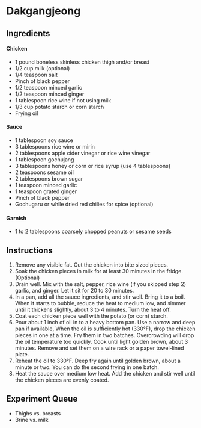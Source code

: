 # Dakgangjeong

## Ingredients

#### Chicken

- 1 pound boneless skinless chicken thigh and/or breast
- 1/2 cup milk (optional)
- 1/4 teaspoon salt
- Pinch of black pepper
- 1/2 teaspoon minced garlic
- 1/2 teaspoon minced ginger
- 1 tablespoon rice wine if not using milk
- 1/3 cup potato starch or corn starch
- Frying oil

#### Sauce

- 1 tablespoon soy sauce
- 3 tablespoons rice wine or mirin
- 2 tablespoons apple cider vinegar or rice wine vinegar
- 1 tablespoon gochujang
- 3 tablespoons honey or corn or rice syrup (use 4 tablespoons)
- 2 teaspoons sesame oil
- 2 tablespoons brown sugar
- 1 teaspoon minced garlic
- 1 teaspoon grated ginger
- Pinch of black pepper
- Gochugaru or while dried red chilies for spice (optional)

#### Garnish

- 1 to 2 tablespoons coarsely chopped peanuts or sesame seeds

## Instructions

1. Remove any visible fat. Cut the chicken into bite sized pieces.
2. Soak the chicken pieces in milk for at least 30 minutes in the fridge. (Optional)
3. Drain well. Mix with the salt, pepper, rice wine (if you skipped step 2) garlic, and ginger. Let it sit for 20 to 30 minutes.
4. In a pan, add all the sauce ingredients, and stir well. Bring it to a boil. When it starts to bubble, reduce the heat to medium low, and simmer until it thickens slightly, about 3 to 4 minutes. Turn the heat off.
5. Coat each chicken piece well with the potato (or corn) starch.
6. Pour about 1 inch of oil in to a heavy bottom pan. Use a narrow and deep pan if available, When the oil is sufficiently hot (330°F), drop the chicken pieces in one at a time. Fry them in two batches. Overcrowding will drop the oil temperature too quickly. Cook until light golden brown, about 3 minutes. Remove and set them on a wire rack or a paper towel-lined plate.
7. Reheat the oil to 330°F. Deep fry again until golden brown, about a minute or two. You can do the second frying in one batch.
8. Heat the sauce over medium low heat. Add the chicken and stir well until the chicken pieces are evenly coated.

## Experiment Queue

- Thighs vs. breasts
- Brine vs. milk
